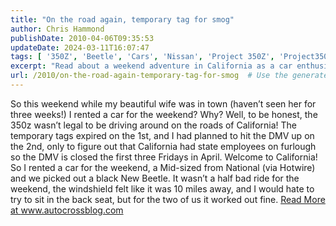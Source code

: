 ```yaml
---
title: "On the road again, temporary tag for smog"
author: Chris Hammond
publishDate: 2010-04-06T09:35:53
updateDate: 2024-03-11T16:07:47
tags: [ '350Z', 'Beetle', 'Cars', 'Nissan', 'Project 350Z', 'Project350z', 'Project350zcom', 'Super Beetle', 'SuperBeetle', 'VW' ]
excerpt: "Read about a weekend adventure in California as a car enthusiast rents a temporary ride due to DMV closure. Check out the experience on autocrossblog.com!"
url: /2010/on-the-road-again-temporary-tag-for-smog  # Use the generated URL with year
---
```

So this weekend while my beautiful wife was in town (haven’t seen her for three weeks!) I rented a car for the weekend? Why? Well, to be honest, the 350z wasn’t legal to be driving around on the roads of California! The temporary tags expired on the 1st, and I had planned to hit the DMV up on the 2nd, only to figure out that California had state employees on furlough so the DMV is closed the first three Fridays in April. Welcome to California!  So I rented a car for the weekend, a Mid-sized from National (via Hotwire) and we picked out a black New Beetle. It wasn’t a half bad ride for the weekend, the windshield felt like it was 10 miles away, and I would hate to try to sit in the back seat, but for the two of us it worked out fine. <a href="https://www.autocrossblog.com/on-the-road-again-temporary-tag-for-smog">Read More at www.autocrossblog.com</a>


